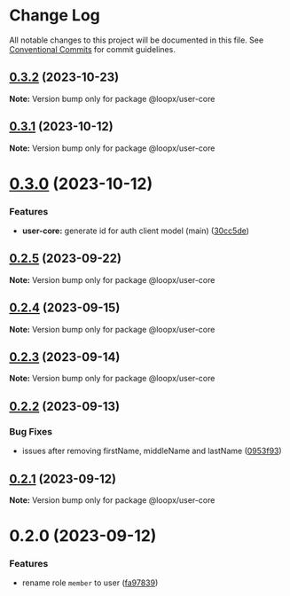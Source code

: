 # Change Log

All notable changes to this project will be documented in this file.
See [Conventional Commits](https://conventionalcommits.org) for commit guidelines.

## [0.3.2](https://github.com/betaly/loopx/compare/@loopx/user-core@0.3.1...@loopx/user-core@0.3.2) (2023-10-23)

**Note:** Version bump only for package @loopx/user-core





## [0.3.1](https://github.com/betaly/loopx/compare/@loopx/user-core@0.3.0...@loopx/user-core@0.3.1) (2023-10-12)

**Note:** Version bump only for package @loopx/user-core





# [0.3.0](https://github.com/betaly/loopx/compare/@loopx/user-core@0.2.5...@loopx/user-core@0.3.0) (2023-10-12)


### Features

* **user-core:** generate id for auth client model (main) ([30cc5de](https://github.com/betaly/loopx/commit/30cc5de563f5fde83d76d5b1695bbe5eaaf40cdb))





## [0.2.5](https://github.com/betaly/loopx/compare/@loopx/user-core@0.2.4...@loopx/user-core@0.2.5) (2023-09-22)

**Note:** Version bump only for package @loopx/user-core





## [0.2.4](https://github.com/betaly/loopx/compare/@loopx/user-core@0.2.3...@loopx/user-core@0.2.4) (2023-09-15)

**Note:** Version bump only for package @loopx/user-core





## [0.2.3](https://github.com/betaly/loopx/compare/@loopx/user-core@0.2.2...@loopx/user-core@0.2.3) (2023-09-14)

**Note:** Version bump only for package @loopx/user-core





## [0.2.2](https://github.com/betaly/loopx/compare/@loopx/user-core@0.2.1...@loopx/user-core@0.2.2) (2023-09-13)


### Bug Fixes

* issues after removing firstName, middleName and lastName ([0953f93](https://github.com/betaly/loopx/commit/0953f935653b3ac8d9f6a0090d5c8dc4ce31fb7d))





## [0.2.1](https://github.com/betaly/loopx/compare/@loopx/user-core@0.2.0...@loopx/user-core@0.2.1) (2023-09-12)

**Note:** Version bump only for package @loopx/user-core





# 0.2.0 (2023-09-12)


### Features

* rename role ``member`` to user ([fa97839](https://github.com/betaly/loopx/commit/fa97839462a09c2dc4e0500732c58186b4e0163a))
